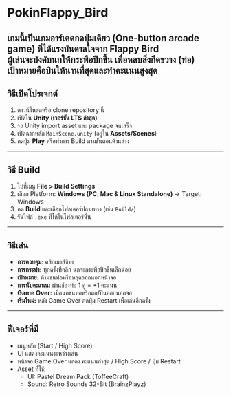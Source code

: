 # PokinFlappy_Bird

เกมนี้เป็นเกมอาร์เคดกดปุ่มเดียว (One-button arcade game) ที่ได้แรงบันดาลใจจาก **Flappy Bird**  
ผู้เล่นจะบังคับนกให้กระพือปีกขึ้น เพื่อหลบสิ่งกีดขวาง (ท่อ)  
เป้าหมายคือบินให้นานที่สุดและทำคะแนนสูงสุด
---
## วิธีเปิดโปรเจกต์
1. ดาวน์โหลดหรือ clone repository นี้
2. เปิดใน **Unity (เวอร์ชัน LTS ล่าสุด)**
3. รอ Unity import asset และ package จนเสร็จ
4. เปิดฉากหลัก `MainScene.unity` (อยู่ใน **Assets/Scenes**)
5. กดปุ่ม **Play** หรือทำการ Build ตามขั้นตอนด้านล่าง
---
## วิธี Build
1. ไปที่เมนู **File > Build Settings**
2. เลือก Platform: **Windows (PC, Mac & Linux Standalone)** → Target: Windows
3. กด **Build** และเลือกโฟลเดอร์ปลายทาง (เช่น `Build/`)
4. รันไฟล์ `.exe` ที่ได้ในโฟลเดอร์นั้น
---
## วิธีเล่น
- **การควบคุม:** คลิกเมาส์ซ้าย  
- **การกระทำ:** ทุกครั้งที่คลิก นกจะกระพือปีกขึ้นเล็กน้อย  
- **เป้าหมาย:** ห้ามชนท่อหรือหลุดออกนอกหน้าจอ  
- **การนับคะแนน:** ผ่านช่องท่อ 1 คู่ = +1 คะแนน  
- **Game Over:** เมื่อนกชนท่อหรือตก/บินออกนอกจอ  
- **เริ่มใหม่:** หลัง Game Over กดปุ่ม Restart เพื่อเล่นอีกครั้ง  
---
## ฟีเจอร์ที่มี
- เมนูหลัก (Start / High Score)  
- UI แสดงคะแนนระหว่างเล่น  
- หน้าจอ Game Over แสดง คะแนนล่าสุด / High Score / ปุ่ม Restart  
- Asset ที่ใช้:  
  - UI: Pastel Dream Pack (ToffeeCraft)  
  - Sound: Retro Sounds 32-Bit (BrainzPlayz)  
